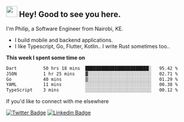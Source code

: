 <h2><img src="https://slackmojis.com/emojis/3643-cool-doge/download" width="30"/> Hey! Good to see you here.</h2>

<p>I'm Philip, a Software Engineer from Nairobi, KE. 

- I build mobile and backend applications.
- I like Typescript, Go, Flutter, Kotlin.. I write Rust sometimes too..</p>

**This week I spent some time on**
<!--START_SECTION:waka-->

```txt
Dart          50 hrs 18 mins  ████████████████████████░   95.42 %
JSON          1 hr 25 mins    ▓░░░░░░░░░░░░░░░░░░░░░░░░   02.71 %
Go            40 mins         ▒░░░░░░░░░░░░░░░░░░░░░░░░   01.29 %
YAML          11 mins         ░░░░░░░░░░░░░░░░░░░░░░░░░   00.38 %
TypeScript    3 mins          ░░░░░░░░░░░░░░░░░░░░░░░░░   00.12 %
```

<!--END_SECTION:waka-->

If you'd like to connect with me elsewhere

[![Twitter Badge](https://img.shields.io/badge/-Twitter-1ca0f1?style=flat-square&labelColor=1ca0f1&logo=twitter&logoColor=white&link=https://twitter.com/_diogorodrigues)](https://twitter.com/kimathiphil)  [![Linkedin Badge](https://img.shields.io/badge/-LinkedIn-blue?style=flat-square&logo=Linkedin&logoColor=white&link=https://www.linkedin.com/in/philip-kimathi-2604a9114/)](https://www.linkedin.com/in/philip-kimathi-2604a9114/)

